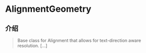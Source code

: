 # AlignmentGeometry

## 介绍

> Base class for Alignment that allows for text-direction aware resolution. [...]
